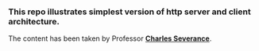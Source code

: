 ### This repo illustrates simplest version of http server and client architecture. 
The content has been taken by Professor [**Charles Severance**](https://online.dr-chuck.com/).